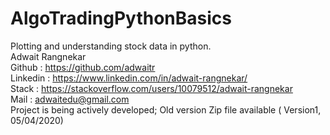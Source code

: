 # AlgoTradingPythonBasics
Plotting and understanding stock data in python. 
<br>
Adwait Rangnekar
<br>
Github : https://github.com/adwaitr
<br>
Linkedin : https://www.linkedin.com/in/adwait-rangnekar/
<br>
Stack : https://stackoverflow.com/users/10079512/adwait-rangnekar
<br>
Mail : adwaitedu@gmail.com
<br>
Project is being actively developed; Old version Zip file available ( Version1, 05/04/2020) 
